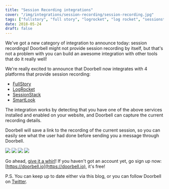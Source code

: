 ```yaml
---
title: "Session Recording integrations"
cover: "/img/integrations/session-recording/session-recording.jpg"
tags: ["fullstory", "full story", "logrocket", "log rocket", "sessionstack", "session stack", "smartlook", "smart look", "session recording", "integration"]
date: 2018-05-24
draft: false
---
```


We've got a new category of integration to announce today: session recordings! Doorbell might not provide session recording by itself, but that's not a problem with you can build an awesome integration with other tools that do it really well!

<!--more-->

We're really excited to announce that Doorbell now integrates with 4 platforms that provide session recording:

* [FullStory](https://www.fullstory.com)
* [LogRocket](https://logrocket.com)
* [SessionStack](https://www.sessionstack.com)
* [SmartLook](https://www.smartlook.com)

The integration works by detecting that you have one of the above services installed and enabled on your website, and Doorbell can capture the current recording details.

Doorbell will save a link to the recording of the current session, so you can easily see what the user had done before sending you a message through Doorbell.

![](/img/integrations/session-recording/fullstory.png) ![](/img/integrations/session-recording/logrocket.png) ![](/img/integrations/session-recording/sessionstack.png) ![](/img/integrations/session-recording/smartlook.png)


Go ahead, [give it a whirl](https://doorbell.io/applications/0/setup#sdks-javascript)! If you haven't got an account yet, go sign up now: [https://doorbell.io](https://doorbell.io), it's free!

P.S. You can keep up to date either via this blog, or you can follow Doorbell on [Twitter](https://twitter.com/doorbell_io).

<style type="text/css">
    .post-detail img {
        max-width: 180px;
        display: inline-block;
        margin: 0 20px;
    }
</style>